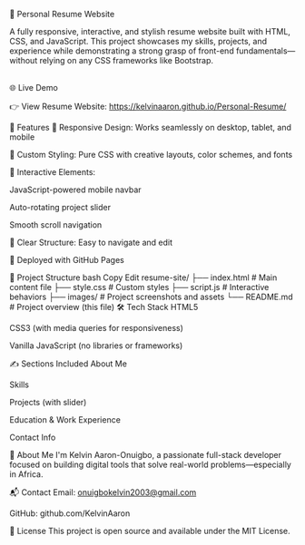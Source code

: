 💼 Personal Resume Website

A fully responsive, interactive, and stylish resume website built with HTML, CSS, and JavaScript. This project showcases my skills, projects, and experience while demonstrating a strong grasp of front-end fundamentals—without relying on any CSS frameworks like Bootstrap.

<br>
🌐 Live Demo

👉 View Resume Website:
https://kelvinaaron.github.io/Personal-Resume/


📸 Features
📱 Responsive Design: Works seamlessly on desktop, tablet, and mobile

🎨 Custom Styling: Pure CSS with creative layouts, color schemes, and fonts

🎯 Interactive Elements:

JavaScript-powered mobile navbar

Auto-rotating project slider

Smooth scroll navigation

🧠 Clear Structure: Easy to navigate and edit

🚀 Deployed with GitHub Pages

📁 Project Structure
bash
Copy
Edit
resume-site/
├── index.html        # Main content file
├── style.css         # Custom styles
├── script.js         # Interactive behaviors
├── images/           # Project screenshots and assets
└── README.md         # Project overview (this file)
🛠️ Tech Stack
HTML5

CSS3 (with media queries for responsiveness)

Vanilla JavaScript (no libraries or frameworks)

✍️ Sections Included
About Me

Skills

Projects (with slider)

Education & Work Experience

Contact Info


👤 About Me
I'm Kelvin Aaron-Onuigbo, a passionate full-stack developer focused on building digital tools that solve real-world problems—especially in Africa.

📬 Contact
Email: onuigbokelvin2003@gmail.com

GitHub: github.com/KelvinAaron


📌 License
This project is open source and available under the MIT License.

